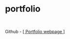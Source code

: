 <h1>portfolio</h1>
<br/>
<p>Github - <a href="https://haemi91.github.io/portfolio/view/portfolio.html">[ Portfolio webpage ]</a></p>
